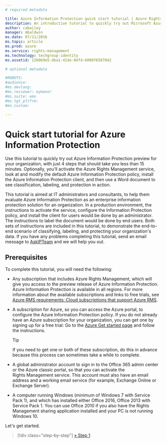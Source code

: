 ```yaml
---
# required metadata

title: Azure Information Protection quick start tutorial | Azure Rights Management
description: An introduction tutorial to quickly try out Microsoft Azure Information Protection for your organization with just 4 steps that should take you less than 15 minutes.
author: cabailey
manager: mbaldwin
ms.date: 07/11/2016
ms.topic: article
ms.prod: azure
ms.service: rights-management
ms.technology: techgroup-identity
ms.assetid: 1260b9e5-dba1-41de-84fd-609076587842

# optional metadata

#ROBOTS:
#audience:
#ms.devlang:
#ms.reviewer: eymanor
#ms.suite: ems
#ms.tgt_pltfrm:
#ms.custom:

---
```


# Quick start tutorial for Azure Information Protection 

Use this tutorial to quickly try out Azure Information Protection preview for your organization, with just 4 steps that should take you less than 15 minutes. Optionally, you’ll activate the Azure Rights Management service, look at and modify the default Azure Information Protection policy, install the Azure Information Protection client, and then use a Word document to see classification, labeling, and protection in action.

This tutorial is aimed at IT administrators and consultants, to help them evaluate Azure Information Protection as an enterprise information protection solution for an organization. In a production environment, the instructions to activate the service, configure the Information Protection policy, and install the client for users would be done by an administrator. The instructions to label the document would be done by end users. Both sets of instructions are included in this tutorial, to demonstrate the end-to-end scenario of classifying, labeling, and protecting your organization's data. If you have any problems completing this tutorial, send an email message to [AskIPTeam](mailto:askipteam@microsoft.com?subject=Having%20problems%20with%20the%20Information%20Protection%20Quick%20Start%20tutorial) and we will help you out.

## Prerequisites 
To complete this tutorial, you will need the following:

- Any subscription that includes Azure Rights Management, which will give you access to the preview release of Azure Information Protection. Azure Information Protection is available in all regions. For more information about the available subscriptions and links to free trials, see [Azure RMS requirements: Cloud subscriptions that support Azure RMS](requirements-subscriptions.md).

- A subscription for Azure, so you can access the Azure portal, to configure the Azure Information Protection policy. If you do not already have an Azure subscription for your organization, you can get one by signing up for a free trial: Go to the [Azure Get started page](https://account.windowsazure.com/organization) and follow the instructions.

  > [!TIP] 
  > If you need to get one or both of these subscription, do this in advance because this process can sometimes take a while to complete.

-   A global administrator account to sign in to the Office 365 admin center or the Azure classic portal, so that you can activate the Rights Management service. This account must also have an email address and a working email service (for example, Exchange Online or Exchange Server).

-   A computer running Windows (minimum of Windows 7 with Service Pack 1), and which has installed either Office 2016, Office 2013 with Service Pack 1. You can use Office 2010 if you also have the Rights Management sharing application installed and your PC is not running Windows 10.

Let's get started.

>[!div class="step-by-step"]
[&#187; Step 1](infoprotect-tutorial-step1.md)


